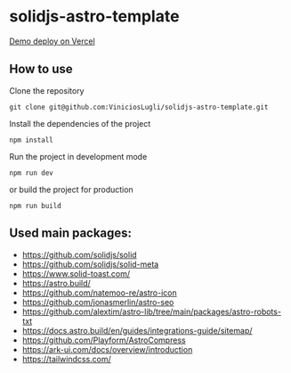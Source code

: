 # solidjs-astro-template

[Demo deploy on Vercel](https://solidjs-astro-template.vercel.app/)

## How to use

Clone the repository

```shell
git clone git@github.com:ViniciosLugli/solidjs-astro-template.git
```

Install the dependencies of the project

```shell
npm install
```

Run the project in development mode

```shell
npm run dev
```

or build the project for production

```shell
npm run build
```

## Used main packages:

-   https://github.com/solidjs/solid
-   https://github.com/solidjs/solid-meta
-   https://www.solid-toast.com/
-   https://astro.build/
-   https://github.com/natemoo-re/astro-icon
-   https://github.com/jonasmerlin/astro-seo
-   https://github.com/alextim/astro-lib/tree/main/packages/astro-robots-txt
-   https://docs.astro.build/en/guides/integrations-guide/sitemap/
-   https://github.com/Playform/AstroCompress
-   https://ark-ui.com/docs/overview/introduction
-   https://tailwindcss.com/
